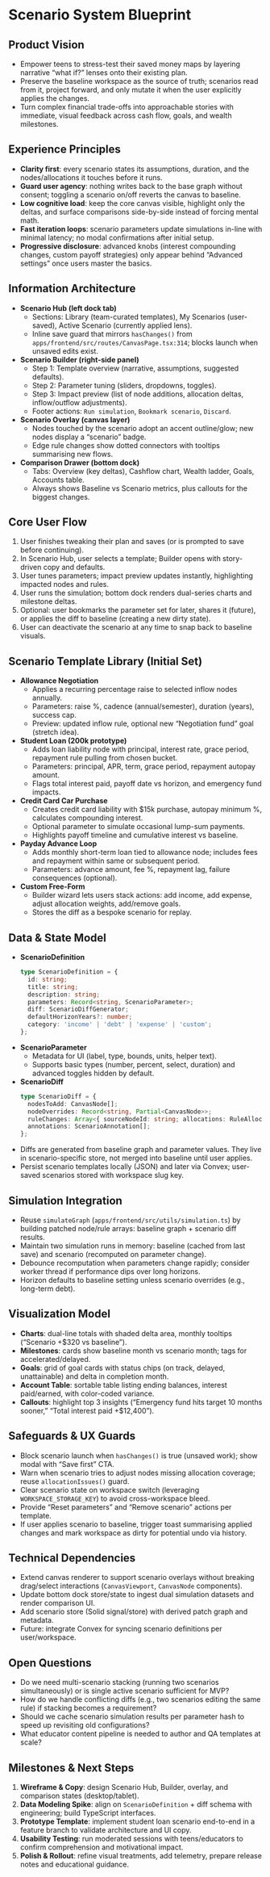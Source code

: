 # Scenario System Blueprint

## Product Vision
- Empower teens to stress-test their saved money maps by layering narrative “what if?” lenses onto their existing plan.
- Preserve the baseline workspace as the source of truth; scenarios read from it, project forward, and only mutate it when the user explicitly applies the changes.
- Turn complex financial trade-offs into approachable stories with immediate, visual feedback across cash flow, goals, and wealth milestones.

## Experience Principles
- **Clarity first**: every scenario states its assumptions, duration, and the nodes/allocations it touches before it runs.
- **Guard user agency**: nothing writes back to the base graph without consent; toggling a scenario on/off reverts the canvas to baseline.
- **Low cognitive load**: keep the core canvas visible, highlight only the deltas, and surface comparisons side-by-side instead of forcing mental math.
- **Fast iteration loops**: scenario parameters update simulations in-line with minimal latency; no modal confirmations after initial setup.
- **Progressive disclosure**: advanced knobs (interest compounding changes, custom payoff strategies) only appear behind “Advanced settings” once users master the basics.

## Information Architecture
- **Scenario Hub (left dock tab)**  
  - Sections: Library (team-curated templates), My Scenarios (user-saved), Active Scenario (currently applied lens).  
  - Inline save guard that mirrors `hasChanges()` from `apps/frontend/src/routes/CanvasPage.tsx:314`; blocks launch when unsaved edits exist.
- **Scenario Builder (right-side panel)**  
  - Step 1: Template overview (narrative, assumptions, suggested defaults).  
  - Step 2: Parameter tuning (sliders, dropdowns, toggles).  
  - Step 3: Impact preview (list of node additions, allocation deltas, inflow/outflow adjustments).  
  - Footer actions: `Run simulation`, `Bookmark scenario`, `Discard`.
- **Scenario Overlay (canvas layer)**  
  - Nodes touched by the scenario adopt an accent outline/glow; new nodes display a “scenario” badge.  
  - Edge rule changes show dotted connectors with tooltips summarising new flows.
- **Comparison Drawer (bottom dock)**  
  - Tabs: Overview (key deltas), Cashflow chart, Wealth ladder, Goals, Accounts table.  
  - Always shows Baseline vs Scenario metrics, plus callouts for the biggest changes.

## Core User Flow
1. User finishes tweaking their plan and saves (or is prompted to save before continuing).
2. In Scenario Hub, user selects a template; Builder opens with story-driven copy and defaults.
3. User tunes parameters; impact preview updates instantly, highlighting impacted nodes and rules.
4. User runs the simulation; bottom dock renders dual-series charts and milestone deltas.
5. Optional: user bookmarks the parameter set for later, shares it (future), or applies the diff to baseline (creating a new dirty state).
6. User can deactivate the scenario at any time to snap back to baseline visuals.

## Scenario Template Library (Initial Set)
- **Allowance Negotiation**  
  - Applies a recurring percentage raise to selected inflow nodes annually.  
  - Parameters: raise %, cadence (annual/semester), duration (years), success cap.  
  - Preview: updated inflow rule, optional new “Negotiation fund” goal (stretch idea).
- **Student Loan (200k prototype)**  
  - Adds loan liability node with principal, interest rate, grace period, repayment rule pulling from chosen bucket.  
  - Parameters: principal, APR, term, grace period, repayment autopay amount.  
  - Flags total interest paid, payoff date vs horizon, and emergency fund impacts.
- **Credit Card Car Purchase**  
  - Creates credit card liability with $15k purchase, autopay minimum %, calculates compounding interest.  
  - Optional parameter to simulate occasional lump-sum payments.  
  - Highlights payoff timeline and cumulative interest vs baseline.
- **Payday Advance Loop**  
  - Adds monthly short-term loan tied to allowance node; includes fees and repayment within same or subsequent period.  
  - Parameters: advance amount, fee %, repayment lag, failure consequences (optional).
- **Custom Free-Form**  
  - Builder wizard lets users stack actions: add income, add expense, adjust allocation weights, add/remove goals.  
  - Stores the diff as a bespoke scenario for replay.

## Data & State Model
- **ScenarioDefinition**  
  ```ts
  type ScenarioDefinition = {
    id: string;
    title: string;
    description: string;
    parameters: Record<string, ScenarioParameter>;
    diff: ScenarioDiffGenerator;
    defaultHorizonYears?: number;
    category: 'income' | 'debt' | 'expense' | 'custom';
  };
  ```
- **ScenarioParameter**  
  - Metadata for UI (label, type, bounds, units, helper text).  
  - Supports basic types (number, percent, select, duration) and advanced toggles hidden by default.
- **ScenarioDiff**  
  ```ts
  type ScenarioDiff = {
    nodesToAdd: CanvasNode[];
    nodeOverrides: Record<string, Partial<CanvasNode>>;
    ruleChanges: Array<{ sourceNodeId: string; allocations: RuleAllocationRecord[] }>;
    annotations: ScenarioAnnotation[];
  };
  ```
- Diffs are generated from baseline graph and parameter values. They live in scenario-specific store, not merged into baseline until user applies.
- Persist scenario templates locally (JSON) and later via Convex; user-saved scenarios stored with workspace slug key.

## Simulation Integration
- Reuse `simulateGraph` (`apps/frontend/src/utils/simulation.ts`) by building patched node/rule arrays: baseline graph + scenario diff results.
- Maintain two simulation runs in memory: baseline (cached from last save) and scenario (recomputed on parameter change).  
- Debounce recomputation when parameters change rapidly; consider worker thread if performance dips over long horizons.
- Horizon defaults to baseline setting unless scenario overrides (e.g., long-term debt).

## Visualization Model
- **Charts**: dual-line totals with shaded delta area, monthly tooltips (“Scenario +$320 vs baseline”).  
- **Milestones**: cards show baseline month vs scenario month; tags for accelerated/delayed.  
- **Goals**: grid of goal cards with status chips (on track, delayed, unattainable) and delta in completion month.  
- **Account Table**: sortable table listing ending balances, interest paid/earned, with color-coded variance.  
- **Callouts**: highlight top 3 insights (“Emergency fund hits target 10 months sooner,” “Total interest paid +$12,400”).

## Safeguards & UX Guards
- Block scenario launch when `hasChanges()` is true (unsaved work); show modal with “Save first” CTA.
- Warn when scenario tries to adjust nodes missing allocation coverage; reuse `allocationIssues()` guard.  
- Clear scenario state on workspace switch (leveraging `WORKSPACE_STORAGE_KEY`) to avoid cross-workspace bleed.
- Provide “Reset parameters” and “Remove scenario” actions per template.
- If user applies scenario to baseline, trigger toast summarising applied changes and mark workspace as dirty for potential undo via history.

## Technical Dependencies
- Extend canvas renderer to support scenario overlays without breaking drag/select interactions (`CanvasViewport`, `CanvasNode` components).  
- Update bottom dock store/state to ingest dual simulation datasets and render comparison UI.  
- Add scenario store (Solid signal/store) with derived patch graph and metadata.  
- Future: integrate Convex for syncing scenario definitions per user/workspace.

## Open Questions
- Do we need multi-scenario stacking (running two scenarios simultaneously) or is single active scenario sufficient for MVP?  
- How do we handle conflicting diffs (e.g., two scenarios editing the same rule) if stacking becomes a requirement?  
- Should we cache scenario simulation results per parameter hash to speed up revisiting old configurations?  
- What educator content pipeline is needed to author and QA templates at scale?

## Milestones & Next Steps
1. **Wireframe & Copy**: design Scenario Hub, Builder, overlay, and comparison states (desktop/tablet).  
2. **Data Modeling Spike**: align on `ScenarioDefinition` + diff schema with engineering; build TypeScript interfaces.  
3. **Prototype Template**: implement student loan scenario end-to-end in a feature branch to validate architecture and UI copy.  
4. **Usability Testing**: run moderated sessions with teens/educators to confirm comprehension and motivational impact.  
5. **Polish & Rollout**: refine visual treatments, add telemetry, prepare release notes and educational guidance.
